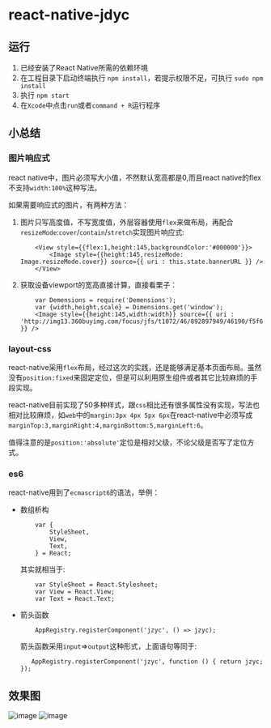 # react-native-jdyc

## 运行
1. 已经安装了React Native所需的依赖环境
2. 在工程目录下启动终端执行 `npm install`，若提示权限不足，可执行 `sudo npm install`
3. 执行 `npm start`
4. 在`Xcode`中点击`run`或者`command + R`运行程序

## 小总结

### 图片响应式

react native中，图片必须写大小值，不然默认宽高都是0,而且react native的flex不支持`width:100%`这种写法。

如果需要响应式的图片，有两种方法：

1. 图片只写高度值，不写宽度值，外层容器使用`flex`来做布局，再配合`resizeMode`:`cover`/`contain`/`stretch`实现图片响应式:

    ```
        <View style={{flex:1,height:145,backgroundColor:'#000000'}}>
            <Image style={{height:145,resizeMode: Image.resizeMode.cover}} source={{ uri : this.state.bannerURL }} />
        </View>
    ```

2. 获取设备viewport的宽高直接计算，直接看栗子：

    ```
        var Demensions = require('Demensions');
        var {width,height,scale} = Dimensions.get('window');
        <Image style={{height:145,width:width}} source={{ uri : 'http://img13.360buyimg.com/focus/jfs/t1072/46/892897949/46190/f5f6dd2a/5555cdd8Nec178815.jpg' }} />
    ```

### layout-css

react-native采用`flex`布局，经过这次的实践，还是能够满足基本页面布局。虽然没有`position:fixed`来固定定位，但是可以利用原生组件或者其它比较麻烦的手段实现。

react-native目前实现了50多种样式，跟`css`相比还有很多属性没有实现，写法也相对比较麻烦，如`web`中的`margin:3px 4px 5px 6px`在react-native中必须写成`marginTop:3,marginRight:4,marginBottom:5,marginLeft:6`。

值得注意的是`position:'absolute'`定位是相对父级，不论父级是否写了定位方式。

### es6

react-native用到了`ecmascript6`的语法，举例：

* 数组析构

    ```
        var {
            StyleSheet,
            View,
            Text,
        } = React;
    ```

    其实就相当于:
    ```
        var StyleSheet = React.Stylesheet;
        var View = React.View;
        var Text = React.Text;
    ```

* 箭头函数

    ```
        AppRegistry.registerComponent('jzyc', () => jzyc);
    ```

    箭头函数采用`input`=>`output`这种形式，上面语句等同于:
    ```
       AppRegistry.registerComponent('jzyc', function () { return jzyc; });
    ```

## 效果图

![image](http://cnt1992.sinaapp.com/static_img/home.png)
![image](http://cnt1992.sinaapp.com/static_img/list.png) 
    
